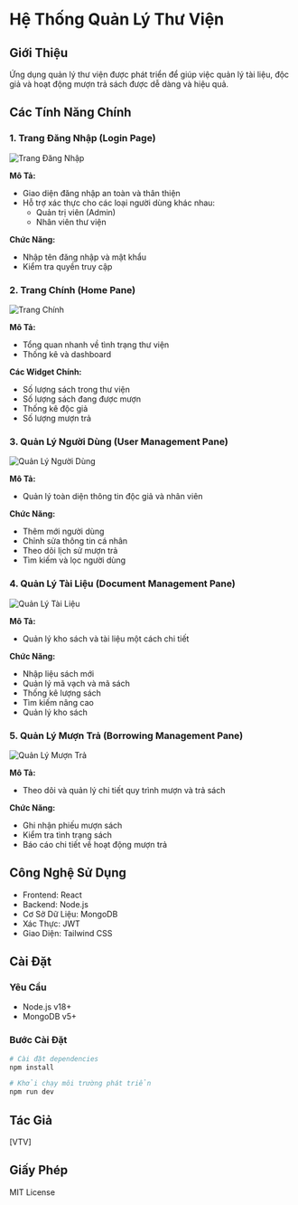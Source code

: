 # Hệ Thống Quản Lý Thư Viện

## Giới Thiệu
Ứng dụng quản lý thư viện được phát triển để giúp việc quản lý tài liệu, độc giả và hoạt động mượn trả sách được dễ dàng và hiệu quả.

## Các Tính Năng Chính

### 1. Trang Đăng Nhập (Login Page)
![Trang Đăng Nhập](/path/to/login-screenshot.png)

**Mô Tả:** 
- Giao diện đăng nhập an toàn và thân thiện
- Hỗ trợ xác thực cho các loại người dùng khác nhau:
  - Quản trị viên (Admin)
  - Nhân viên thư viện

**Chức Năng:**
- Nhập tên đăng nhập và mật khẩu
- Kiểm tra quyền truy cập

### 2. Trang Chính (Home Pane)
![Trang Chính](/path/to/home-screenshot.png)

**Mô Tả:** 
- Tổng quan nhanh về tình trạng thư viện
- Thống kê và dashboard

**Các Widget Chính:**
- Số lượng sách trong thư viện
- Số lượng sách đang được mượn
- Thống kê độc giả
- Số lượng mượn trả

### 3. Quản Lý Người Dùng (User Management Pane)
![Quản Lý Người Dùng](/path/to/user-management-screenshot.png)

**Mô Tả:**
- Quản lý toàn diện thông tin độc giả và nhân viên

**Chức Năng:**
- Thêm mới người dùng
- Chỉnh sửa thông tin cá nhân
- Theo dõi lịch sử mượn trả
- Tìm kiếm và lọc người dùng

### 4. Quản Lý Tài Liệu (Document Management Pane)
![Quản Lý Tài Liệu](/path/to/document-management-screenshot.png)

**Mô Tả:**
- Quản lý kho sách và tài liệu một cách chi tiết

**Chức Năng:**
- Nhập liệu sách mới
- Quản lý mã vạch và mã sách
- Thống kê lượng sách
- Tìm kiếm nâng cao
- Quản lý kho sách

### 5. Quản Lý Mượn Trả (Borrowing Management Pane)
![Quản Lý Mượn Trả](/path/to/borrowing-management-screenshot.png)

**Mô Tả:**
- Theo dõi và quản lý chi tiết quy trình mượn và trả sách

**Chức Năng:**
- Ghi nhận phiếu mượn sách
- Kiểm tra tình trạng sách
- Báo cáo chi tiết về hoạt động mượn trả

## Công Nghệ Sử Dụng
- Frontend: React
- Backend: Node.js
- Cơ Sở Dữ Liệu: MongoDB
- Xác Thực: JWT
- Giao Diện: Tailwind CSS

## Cài Đặt

### Yêu Cầu
- Node.js v18+
- MongoDB v5+

### Bước Cài Đặt
```bash
# Cài đặt dependencies
npm install

# Khởi chạy môi trường phát triển
npm run dev
```

## Tác Giả
[VTV]

## Giấy Phép
MIT License
